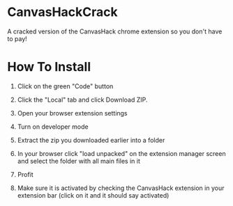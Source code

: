 # CanvasHackCrack
A cracked version of the CanvasHack chrome extension so you don't have to pay!

# How To Install
1. Click on the green "Code" button
2. Click the "Local" tab and click Download ZIP.
3. Open your browser extension settings
4. Turn on developer mode
5. Extract the zip you downloaded earlier into a folder
6. In your browser click "load unpacked" on the extension manager screen and select the folder with all main files in it
7. Profit

8. Make sure it is activated by checking the CanvasHack extension in your extension bar (click on it and it should say activated)
